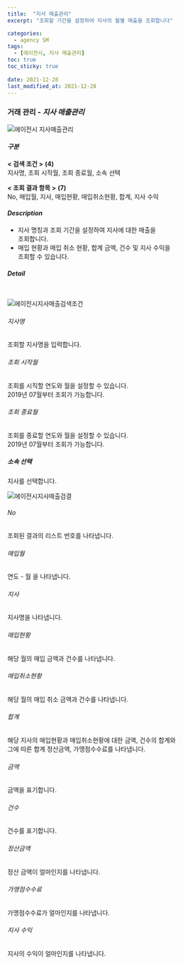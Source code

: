 ```yaml
---
title:  "지사 매출관리"
excerpt: "조회할 기간을 설정하여 지사의 월별 매출을 조회합니다"

categories:
  - agency SM
tags:
  - [에이전시, 지사 매출관리]
toc: true
toc_sticky: true
 
date: 2021-12-28
last_modified_at: 2021-12-28
---
```

### 거래 관리 - *지사 매출관리*
![에이전시 지사매출관리](https://user-images.githubusercontent.com/95394003/147519197-6ae4e552-6a56-4a55-af4a-20da63faaebf.jpeg)

#### *구분* <br>
**< 검색 조건 >** **(4)**
<br>지사명, 조회 시작월, 조회 종료월, 소속 선택

**< 조회 결과 항목 >** **(7)**
<br>No, 매입월, 지사, 매입현황, 매입취소현황, 합계, 지사 수익

#### *Description*
- 지사 명칭과 조회 기간을 설정하여 지사에 대한 매출을<br>조회합니다.
- 매입 현황과 매입 취소 현황, 합계 금액, 건수 및 지사 수익을<br>조회할 수 있습니다.

#### *Detail*
<br>

![에이전시지사매출검색조건](https://user-images.githubusercontent.com/95394003/147520283-a6e2bda1-153a-4ba2-8b21-2e267c3db1a0.jpeg)
###### 지사명
조회할 지사명을 입력합니다.

###### 조회 시작월
조회를 시직할 연도와 월을 설정할 수 있습니다.<br>2019년 07월부터 조회가 가능합니다.

###### 조회 종료월
조회를 종료할 연도와 월을 설정할 수 있습니다.<br>2019년 07월부터 조회가 가능합니다.

##### 소속 선택
지사를 선택합니다.
<br>

![에이전시지사매출검결](https://user-images.githubusercontent.com/95394003/147520345-9d96703e-b72c-4450-b9a2-64ac5ecaf32c.jpeg)
###### No
조회된 결과의 리스트 번호를 나타냅니다.

###### 매입월
연도 - 월 을 나타냅니다.

###### 지사
지사명을 나타냅니다.

###### 매입현황
해당 월의 매입 금액과 건수를 나타냅니다.

###### 매입취소현황
해당 월의 매입 취소 금액과 건수를 나타냅니다.

###### 합계
해당 지사의 매입현황과 매입취소현황에 대한 금액, 건수의 합계와<br>그에 따른 합계 정산금액, 가맹점수수료를 나타냅니다.

###### 금액
금액을 표기합니다.

###### 건수
건수를 표기합니다.

###### 정산금액
정산 금액이 얼마인지를 나타냅니다.

###### 가맹점수수료
가맹점수수료가 얼마인지를 나타냅니다.

###### 지사 수익
지사의 수익이 얼마인지를 나타냅니다.